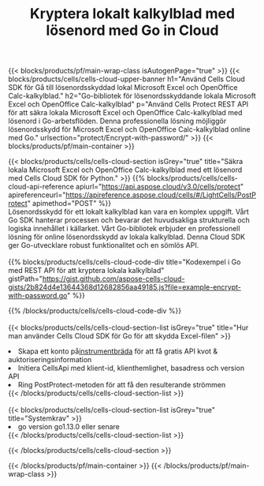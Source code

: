 ﻿---
title:  Kryptera lokalt kalkylblad med lösenord med Go in Cloud
description:  Cloud API och SDK för att skydda Microsoft Excel & OpenOffice Calc med Go. Kryptera lokala kalkylblad med lösenord med Cells Cloud API SDK för Go.
---
{{< blocks/products/pf/main-wrap-class isAutogenPage="true" >}}
{{< blocks/products/cells/cells-cloud-upper-banner h1="Använd Cells Cloud SDK för Gå till lösenordsskyddad lokal Microsoft Excel och OpenOffice Calc-kalkylblad." h2="Go-bibliotek för lösenordsskyddande lokala Microsoft Excel och OpenOffice Calc-kalkylblad" p="Använd Cells Protect REST API för att säkra lokala Microsoft Excel och OpenOffice Calc-kalkylblad med lösenord i Go-arbetsflöden. Denna professionella lösning möjliggör lösenordsskydd för Microsoft Excel och OpenOffice Calc-kalkylblad online med Go." urlsection="protect/Encrypt-with-password/" >}}
{{< blocks/products/pf/main-container >}}

{{< blocks/products/cells/cells-cloud-section isGrey="true" title="Säkra lokala Microsoft Excel och OpenOffice Calc-kalkylblad med ett lösenord med Cells Cloud SDK för Python." >}}
{{% blocks/products/cells/cells-cloud-api-reference apiurl="https://api.aspose.cloud/v3.0/cells/protect" apireferenceurl="https://apireference.aspose.cloud/cells/#/LightCells/PostProtect" apimethod="POST" %}}
<br/>
Lösenordsskydd för ett lokalt kalkylblad kan vara en komplex uppgift. Vårt Go SDK hanterar processen och bevarar det huvudsakliga strukturella och logiska innehållet i källarket. Vårt Go-bibliotek erbjuder en professionell lösning för online lösenordsskydd av lokala kalkylblad. Denna Cloud SDK ger Go-utvecklare robust funktionalitet och en sömlös API.
<br/>
<br/>
{{% blocks/products/cells/cells-cloud-code-div title="Kodexempel i Go med REST API för att kryptera lokala kalkylblad" gistPath="https://gist.github.com/aspose-cells-cloud-gists/2b824d4e13644368d12682856aa49185.js?file=example-encrypt-with-password.go" %}}
  
{{% /blocks/products/cells/cells-cloud-code-div %}}
<br/>
<br/>
{{< blocks/products/cells/cells-cloud-section-list isGrey="true" title="Hur man använder Cells Cloud SDK för Go för att skydda Excel-filen" >}}
<li> Skapa ett konto på<a href="https://dashboard.aspose.cloud/">instrumentbräda</a> för att få gratis API kvot & auktoriseringsinformation</li>
<li>Initiera CellsApi med klient-id, klienthemlighet, basadress och version API</li>
<li>Ring PostProtect-metoden för att få den resulterande strömmen</li>
{{< /blocks/products/cells/cells-cloud-section-list >}}
<br/>
<br/>
{{< blocks/products/cells/cells-cloud-section-list isGrey="true" title="Systemkrav" >}}
<li>go version go1.13.0 eller senare</li>
{{< /blocks/products/cells/cells-cloud-section-list >}}

{{< /blocks/products/cells/cells-cloud-section >}}

{{< /blocks/products/pf/main-container >}}
{{< /blocks/products/pf/main-wrap-class >}}

